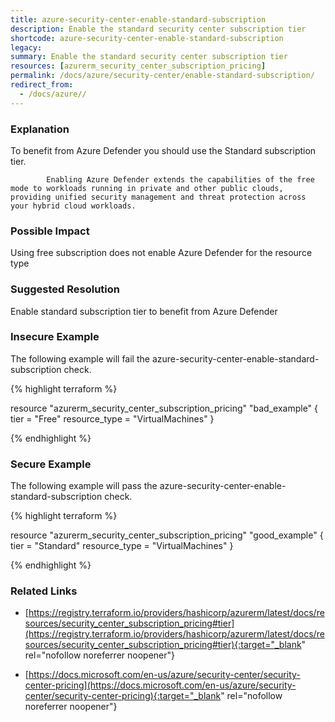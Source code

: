 ```yaml
---
title: azure-security-center-enable-standard-subscription
description: Enable the standard security center subscription tier
shortcode: azure-security-center-enable-standard-subscription
legacy: 
summary: Enable the standard security center subscription tier 
resources: [azurerm_security_center_subscription_pricing] 
permalink: /docs/azure/security-center/enable-standard-subscription/
redirect_from: 
  - /docs/azure//
---
```


### Explanation

To benefit from Azure Defender you should use the Standard subscription tier.
			
			Enabling Azure Defender extends the capabilities of the free mode to workloads running in private and other public clouds, providing unified security management and threat protection across your hybrid cloud workloads.
			

### Possible Impact
Using free subscription does not enable Azure Defender for the resource type

### Suggested Resolution
Enable standard subscription tier to benefit from Azure Defender


### Insecure Example

The following example will fail the azure-security-center-enable-standard-subscription check.

{% highlight terraform %}

resource "azurerm_security_center_subscription_pricing" "bad_example" {
  tier          = "Free"
  resource_type = "VirtualMachines"
}

{% endhighlight %}



### Secure Example

The following example will pass the azure-security-center-enable-standard-subscription check.

{% highlight terraform %}

resource "azurerm_security_center_subscription_pricing" "good_example" {
  tier          = "Standard"
  resource_type = "VirtualMachines"
}

{% endhighlight %}



### Related Links


- [https://registry.terraform.io/providers/hashicorp/azurerm/latest/docs/resources/security_center_subscription_pricing#tier](https://registry.terraform.io/providers/hashicorp/azurerm/latest/docs/resources/security_center_subscription_pricing#tier){:target="_blank" rel="nofollow noreferrer noopener"}

- [https://docs.microsoft.com/en-us/azure/security-center/security-center-pricing](https://docs.microsoft.com/en-us/azure/security-center/security-center-pricing){:target="_blank" rel="nofollow noreferrer noopener"}


